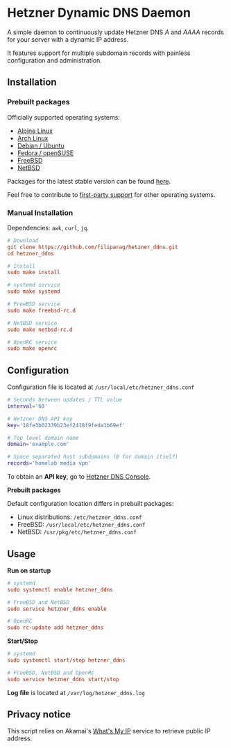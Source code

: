 # Hetzner Dynamic DNS Daemon

A simple daemon to continuously update Hetzner DNS
*A* and *AAAA* records for your server with a dynamic IP address.

It features support for multiple subdomain records with painless
configuration and administration.

## Installation

### Prebuilt packages

Officially supported operating systems:

- [Alpine Linux](https://github.com/filiparag/hetzner_ddns/releases/download/0.2.2/hetzner_ddns-0.2.2-r0.apk)
- [Arch Linux](https://github.com/filiparag/hetzner_ddns/releases/download/0.2.2/hetzner_ddns-0.2.2-1-any.pkg.tar.xz)
- [Debian / Ubuntu](https://github.com/filiparag/hetzner_ddns/releases/download/0.2.2/hetzner_ddns-0.2.2_all.deb)
- [Fedora / openSUSE](https://github.com/filiparag/hetzner_ddns/releases/download/0.2.2/hetzner_ddns-0.2.2-1.noarch.rpm)
- [FreeBSD](https://github.com/filiparag/hetzner_ddns/releases/download/0.2.2/hetzner_ddns-0.2.2-freebsd.txz)
- [NetBSD](https://github.com/filiparag/hetzner_ddns/releases/download/0.2.2/hetzner_ddns-0.2.2-netbsd.tgz)

Packages for the latest stable version can be found
[here](https://github.com/filiparag/hetzner_ddns/releases/latest).

Feel free to contribute to [first-party support](./release) for other operating systems.

### Manual Installation

Dependencies: `awk`, `curl`, `jq`.

```ini
# Download
git clone https://github.com/filiparag/hetzner_ddns.git
cd hetzner_ddns

# Install
sudo make install

# systemd service
sudo make systemd

# FreeBSD service
sudo make freebsd-rc.d

# NetBSD service
sudo make netbsd-rc.d

# OpenRC service
sudo make openrc
```

## Configuration

Configuration file is located at `/usr/local/etc/hetzner_ddns.conf`

```sh
# Seconds between updates / TTL value
interval='60'

# Hetzner DNS API key
key='18fe3b02339b23ef2418f9feda1b69ef'

# Top level domain name
domain='example.com'

# Space separated host subdomains (@ for domain itself)
records='homelab media vpn'
```

To obtain an **API key**, go to [Hetzner DNS Console](https://dns.hetzner.com/settings/api-token).

**Prebuilt packages**

Default configuration location differs in prebuilt packages:

- Linux distributions: `/etc/hetzner_ddns.conf`
- FreeBSD: `/usr/local/etc/hetzner_ddns.conf`
- NetBSD: `/usr/pkg/etc/hetzner_ddns.conf`

## Usage

**Run on startup**
```ini
# systemd
sudo systemctl enable hetzner_ddns

# FreeBSD and NetBSD
sudo service hetzner_ddns enable

# OpenRC
sudo rc-update add hetzner_ddns
```

**Start/Stop**
```ini
# systemd
sudo systemctl start/stop hetzner_ddns

# FreeBSD, NetBSD and OpenRC
sudo service hetzner_ddns start/stop
```

**Log file** is located at `/var/log/hetzner_ddns.log` 

## Privacy notice

This script relies on Akamai's [What's My IP](http://whatismyip.akamai.com/)
service to retrieve public IP address.